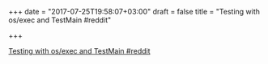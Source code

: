 +++
date = "2017-07-25T19:58:07+03:00"
draft = false
title = "Testing with os/exec and TestMain  #reddit"

+++

<p><a href="https://t.co/477y1rnYPb">Testing with os/exec and TestMain  #reddit</a></p>